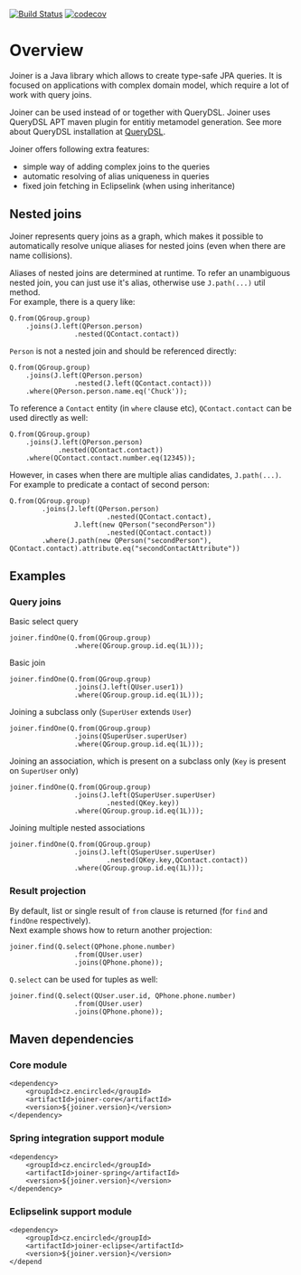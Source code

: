 [![Build Status](https://travis-ci.org/encircled/Joiner.svg?branch=master)](https://travis-ci.org/encircled/Joiner)
[![codecov](https://codecov.io/gh/encircled/Joiner/branch/master/graph/badge.svg)](https://codecov.io/gh/encircled/Joiner)

# Overview

Joiner is a Java library which allows to create type-safe JPA queries. It is focused on applications with complex domain model, which require a lot of work with query joins.   

Joiner can be used instead of or together with QueryDSL. Joiner uses QueryDSL APT maven plugin for entitiy metamodel generation. See more about QueryDSL installation at [QueryDSL](http://www.querydsl.com/static/querydsl/latest/reference/html/ch02.html#jpa_integration).

Joiner offers following extra features:
* simple way of adding complex joins to the queries
* automatic resolving of alias uniqueness in queries
* fixed join fetching in Eclipselink (when using inheritance)


## Nested joins

Joiner represents query joins as a graph, which makes it possible to automatically resolve unique aliases for nested joins (even when there are name collisions).

Aliases of nested joins are determined at runtime. To refer an unambiguous nested join, you can just use it's alias, otherwise use `J.path(...)` util method.     
For example, there is a query like:

```
Q.from(QGroup.group)
    .joins(J.left(QPerson.person)
                .nested(QContact.contact))
```

`Person` is not a nested join and should be referenced directly:

```
Q.from(QGroup.group)
    .joins(J.left(QPerson.person)
                .nested(J.left(QContact.contact)))
    .where(QPerson.person.name.eq('Chuck'));
```

To reference a `Contact` entity (in `where` clause etc), `QContact.contact` can be used directly as well:

```
Q.from(QGroup.group)
    .joins(J.left(QPerson.person)
            .nested(QContact.contact))
    .where(QContact.contact.number.eq(12345));
```

However, in cases when there are multiple alias candidates, `J.path(...)`. For example to predicate a contact of second person:

```
Q.from(QGroup.group)
        .joins(J.left(QPerson.person)
                        .nested(QContact.contact),
                J.left(new QPerson("secondPerson"))
                        .nested(QContact.contact))
        .where(J.path(new QPerson("secondPerson"), QContact.contact).attribute.eq("secondContactAttribute"))
```

## Examples

### Query joins

Basic select query
```
joiner.findOne(Q.from(QGroup.group)
                .where(QGroup.group.id.eq(1L)));
```

Basic join
```
joiner.findOne(Q.from(QGroup.group)
                .joins(J.left(QUser.user1))
                .where(QGroup.group.id.eq(1L)));
```

Joining a subclass only (`SuperUser` extends `User`)
```
joiner.findOne(Q.from(QGroup.group)
                .joins(QSuperUser.superUser)
                .where(QGroup.group.id.eq(1L)));
```

Joining an association, which is present on a subclass only (`Key` is present on `SuperUser` only)
```
joiner.findOne(Q.from(QGroup.group)
                .joins(J.left(QSuperUser.superUser)
                        .nested(QKey.key))
                .where(QGroup.group.id.eq(1L)));
```

Joining multiple nested associations
```
joiner.findOne(Q.from(QGroup.group)
                .joins(J.left(QSuperUser.superUser)
                        .nested(QKey.key,QContact.contact))
                .where(QGroup.group.id.eq(1L)));
```
### Result projection
By default, list or single result of `from` clause is returned (for `find` and `findOne` respectively).   
Next example shows how to return another projection:   
```
joiner.find(Q.select(QPhone.phone.number)
                .from(QUser.user)
                .joins(QPhone.phone));
```

`Q.select` can be used for tuples as well:

```
joiner.find(Q.select(QUser.user.id, QPhone.phone.number)
                .from(QUser.user)
                .joins(QPhone.phone));
```

## Maven dependencies  

### Core module
```
<dependency>
    <groupId>cz.encircled</groupId>
    <artifactId>joiner-core</artifactId>
    <version>${joiner.version}</version>
</dependency>
```

### Spring integration support module
```
<dependency>
    <groupId>cz.encircled</groupId>
    <artifactId>joiner-spring</artifactId>
    <version>${joiner.version}</version>
</dependency>
```

### Eclipselink support module
```
<dependency>
    <groupId>cz.encircled</groupId>
    <artifactId>joiner-eclipse</artifactId>
    <version>${joiner.version}</version>
</depend
